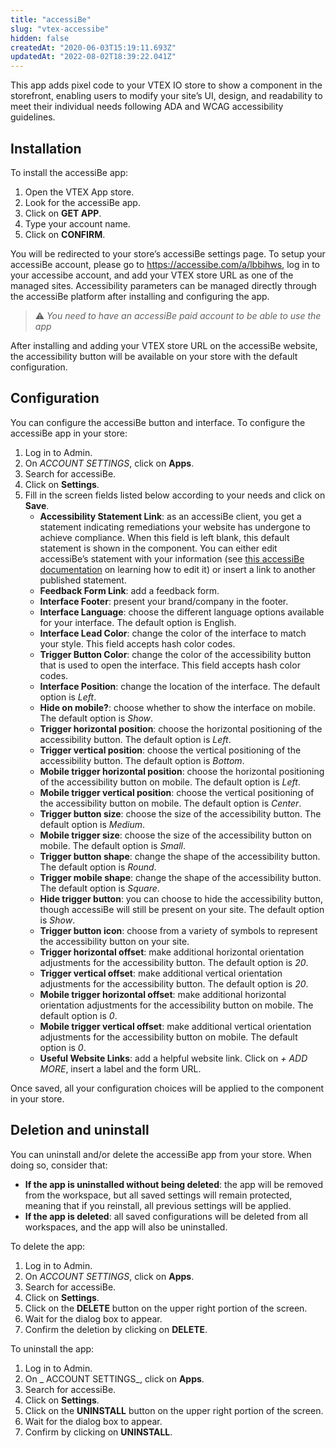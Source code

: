 ```yaml
---
title: "accessiBe"
slug: "vtex-accessibe"
hidden: false
createdAt: "2020-06-03T15:19:11.693Z"
updatedAt: "2022-08-02T18:39:22.041Z"
---
```

This app adds pixel code to your VTEX IO store to show a component in the storefront, enabling users to modify your site’s UI, design, and readability to meet their individual needs following ADA and WCAG accessibility guidelines.

## Installation

To install the accessiBe app:

1. Open the VTEX App store.
2. Look for the accessiBe app.
3. Click on **GET APP**.
4. Type your account name.
5. Click on **CONFIRM**.

You will be redirected to your store’s accessiBe settings page. To setup your accessiBe account, please go to https://accessibe.com/a/lbbihws, log in to your accessibe account, and add your VTEX store URL as one of the managed sites. Accessibility parameters can be managed directly through the accessiBe platform after installing and configuring the app.

> ⚠️ _You need to have an accessiBe paid account to be able to use the app_

After installing and adding your VTEX store URL on the accessiBe website, the accessibility button will be available on your store with the default configuration.

## Configuration

You can configure the accessiBe button and interface. To configure the accessiBe app in your store:

1. Log in to Admin.
2. On _ACCOUNT SETTINGS_, click on **Apps**.
3. Search for accessiBe.
4. Click on **Settings**.
5. Fill in the screen fields listed below according to your needs and click on **Save**.
   - **Accessibility Statement Link**: as an accessiBe client, you get a statement indicating remediations your website has undergone to achieve compliance. When this field is left blank, this default statement is shown in the component. You can either edit accessiBe’s statement with your information (see [this accessiBe documentation](https://accessibe.com/support/account/how-can-i-edit-website-owner-information-for-the-accessibility-statement) on learning how to edit it) or insert a link to another published statement.
   - **Feedback Form Link**: add a feedback form.
   - **Interface Footer**: present your brand/company in the footer.
   - **Interface Language**: choose the different language options available for your interface. The default option is English.
   - **Interface Lead Color**: change the color of the interface to match your style. This field accepts hash color codes.
   - **Trigger Button Color**: change the color of the accessibility button that is used to open the interface. This field accepts hash color codes.
   - **Interface Position**: change the location of the interface. The default option is _Left_.
   - **Hide on mobile?**: choose whether to show the interface on mobile. The default option is _Show_.
   - **Trigger horizontal position**: choose the horizontal positioning of the accessibility button. The default option is _Left_.
   - **Trigger vertical position**: choose the vertical positioning of the accessibility button. The default option is _Bottom_.
   - **Mobile trigger horizontal position**: choose the horizontal positioning of the accessibility button on mobile. The default option is _Left_.
   - **Mobile trigger vertical position**: choose the vertical positioning of the accessibility button on mobile. The default option is _Center_.
   - **Trigger button size**: choose the size of the accessibility button. The default option is _Medium_.
   - **Mobile trigger size**: choose the size of the accessibility button on mobile. The default option is _Small_.
   - **Trigger button shape**: change the shape of the accessibility button. The default option is _Round_.
   - **Trigger mobile shape**: change the shape of the accessibility button. The default option is _Square_.
   - **Hide trigger button**: you can choose to hide the accessibility button, though accessiBe will still be present on your site. The default option is _Show_.
   - **Trigger button icon**: choose from a variety of symbols to represent the accessibility button on your site.
   - **Trigger horizontal offset**: make additional horizontal orientation adjustments for the accessibility button. The default option is _20_.
   - **Trigger vertical offset**: make additional vertical orientation adjustments for the accessibility button. The default option is _20_.
   - **Mobile trigger horizontal offset**: make additional horizontal orientation adjustments for the accessibility button on mobile. The default option is _0_.
   - **Mobile trigger vertical offset**: make additional vertical orientation adjustments for the accessibility button on mobile. The default option is _0_.
   - **Useful Website Links**: add a helpful website link. Click on _+ ADD MORE_, insert a label and the form URL.

Once saved, all your configuration choices will be applied to the component in your store.

## Deletion and uninstall

You can uninstall and/or delete the accessiBe app from your store. When doing so, consider that:

- **If the app is uninstalled without being deleted**: the app will be removed from the workspace, but all saved settings will remain protected, meaning that if you reinstall, all previous settings will be applied.
- **If the app is deleted**: all saved configurations will be deleted from all workspaces, and the app will also be uninstalled.

To delete the app:

1. Log in to Admin.
2. On _ACCOUNT SETTINGS_, click on **Apps**.
3. Search for accessiBe.
4. Click on **Settings**.
5. Click on the **DELETE** button on the upper right portion of the screen.
6. Wait for the dialog box to appear.
7. Confirm the deletion by clicking on **DELETE**.

To uninstall the app:

1. Log in to Admin.
2. On _ ACCOUNT SETTINGS_, click on **Apps**.
3. Search for accessiBe.
4. Click on **Settings**.
5. Click on the **UNINSTALL** button on the upper right portion of the screen.
6. Wait for the dialog box to appear.
7. Confirm by clicking on **UNINSTALL**.